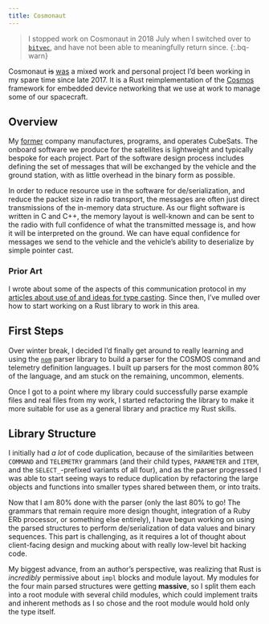 ```yaml
---
title: Cosmonaut
---
```


> I stopped work on Cosmonaut in 2018 July when I switched over to [`bitvec`],
> and have not been able to meaningfully return since.
{:.bq-warn}

Cosmonaut ~~is~~ <ins>was</ins> a mixed work and personal project I’d been
working in my spare time since late 2017. It is a Rust reimplementation of the
[Cosmos][cosmos] framework for embedded device networking that we use at work to
manage some of our spacecraft.

## Overview

My <ins>former</ins> company manufactures, programs, and operates CubeSats. The
onboard software we produce for the satellites is lightweight and typically
bespoke for each project. Part of the software design process includes defining
the set of messages that will be exchanged by the vehicle and the ground
station, with as little overhead in the binary form as possible.

In order to reduce resource use in the software for de/serialization, and reduce
the packet size in radio transport, the messages are often just direct
transmissions of the in-memory data structure. As our flight software is written
in C and C++, the memory layout is well-known and can be sent to the radio with
full confidence of what the transmitted message is, and how it will be
interpreted on the ground. We can have equal confidence for messages we send to
the vehicle and the vehicle’s ability to deserialize by simple pointer cast.

### Prior Art

I wrote about some of the aspects of this communication protocol in my
[articles about use of and ideas for type casting][1]. Since then, I’ve mulled
over how to start working on a Rust library to work in this area.

## First Steps

Over winter break, I decided I’d finally get around to really learning and
using the [`nom`][nom] parser library to build a parser for the COSMOS command
and telemetry definition languages. I built up parsers for the most common 80%
of the language, and am stuck on the remaining, uncommon, elements.

Once I got to a point where my library could successfully parse example files
and real files from my work, I started refactoring the library to make it more
suitable for use as a general library and practice my Rust skills.

## Library Structure

I initially had *a lot* of code duplication, because of the similarities
between `COMMAND` and `TELEMETRY` grammars (and their child types, `PARAMETER`
and `ITEM`, and the `SELECT_`-prefixed variants of all four), and as the parser
progressed I was able to start seeing ways to reduce duplication by refactoring
the large objects and functions into smaller types shared between them, or into
traits.

Now that I am 80% done with the parser (only the last 80% to go! The grammars
that remain require more design thought, integration of a Ruby ERb processor, or
something else entirely), I have begun working on using the parsed structures to
perform de/serialization of data values and binary sequences. This part is
challenging, as it requires a lot of thought about client-facing design and
mucking about with really low-level bit hacking code.

My biggest advance, from an author’s perspective, was realizing that Rust is
*incredibly* permissive about `impl` blocks and module layout. My modules for
the four main parsed structures were getting **massive**, so I split them each
into a root module with several child modules, which could implement traits and
inherent methods as I so chose and the root module would hold only the type
itself.

[1]: /blog/type-theory/type-alchemy
[`bitvec`]: /crates/bitvec
[cosmos]: http://cosmosrb.com
[nom]: http://rust.unhandledexpression.com/nom/
